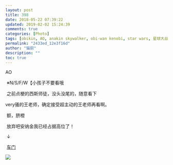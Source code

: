 ```yaml
---
layout: post
title: 398
date: 2018-05-22 07:39:22
updated: 2019-02-02 15:24:39
comments: true
categories: [Photo]
tags: [obikin, AO, anakin skywalker, obi-wan kenobi, star wars, 星球大战]
permalink: "2433ed_12e3f16d"
author: "猫厨"
description: ""
toc: true
---
```


<p>AO</p> 
<p>&nbsp;※N/S/F/W【小孩子不要看哦</p> 
<p>&nbsp;之前点梗的西斯师徒，没头没尾的，随意看下</p> 
<p> very骚的王老师，确定接受超主动的王老师再看啊。</p> 
<p>&nbsp;额，脐橙</p> 
<p>&nbsp;放弃吧安纳金我已经占据高位了！</p> 
<p>&nbsp;↓</p> 
<p>&nbsp;<a rel="nofollow" href="https://images-wixmp-ed30a86b8c4ca887773594c2.wixmp.com/intermediary/f/d97cf4c4-1f95-4c79-9e66-10b31d5fac97/dcyosvi-6ce612a7-9f05-4aca-b457-d061df551f35.jpg" target="_blank"  >车门</a></p>

![](/img/img_cVZNdzJtQk9JV2RlbUwySnJGL0J5d0pEMXM0clR5azBTeGFkMzQxM2xRYmFlQU50VVV1bldBPT0.png)